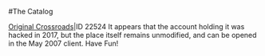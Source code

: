 #The Catalog

<a href="https://www.roblox.com/games/22524/lol">Original Crossroads</a></td>|ID 22524
It appears that the account holding it was hacked in 2017, but the place itself remains unmodified, and can be opened in the May 2007 client. Have Fun!
